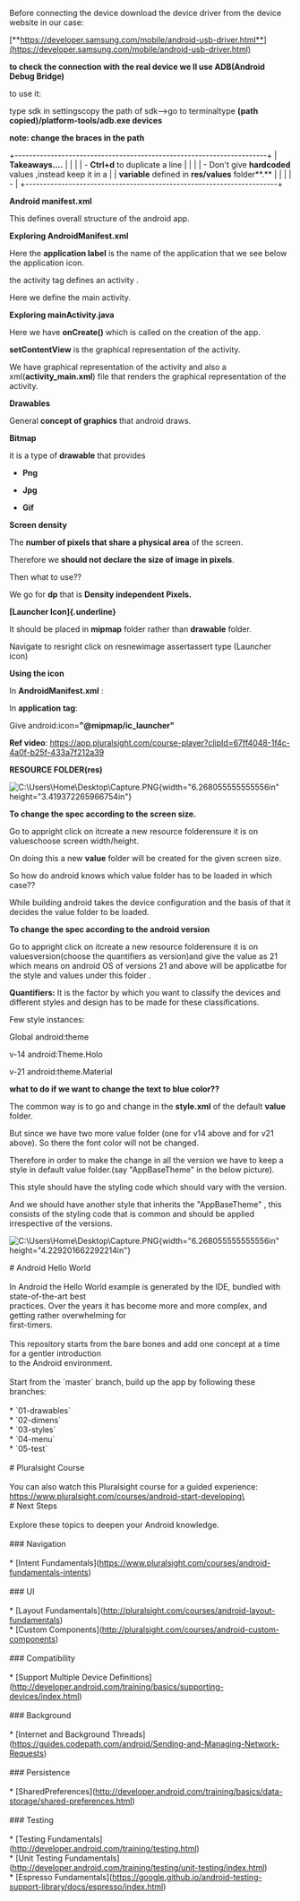 Before connecting the device download the device driver from the device
website in our case:

[**https://developer.samsung.com/mobile/android-usb-driver.html**](https://developer.samsung.com/mobile/android-usb-driver.html)

**to check the connection with the real device we ll use ADB(Android
Debug Bridge)**

to use it:

type sdk in settingscopy the path of sdk\--\>go to terminaltype **(path
copied)/platform-tools/adb.exe devices**

**note: change the braces in the path**

+----------------------------------------------------------------------+
| **Takeaways....**                                                    |
|                                                                      |
| -   **Ctrl+d** to duplicate a line                                   |
|                                                                      |
| -   Don't give **hardcoded** values ,instead keep it in a            |
|     **variable** defined in **res/values** folder**.**               |
|                                                                      |
| -                                                                    |
+----------------------------------------------------------------------+

**Android manifest.xml**

This defines overall structure of the android app.

**Exploring AndroidManifest.xml**

Here the **application label** is the name of the application that we
see below the application icon.

the activity tag defines an activity .

Here we define the main activity.

**Exploring mainActivity.java**

Here we have **onCreate()** which is called on the creation of the app.

**setContentView** is the graphical representation of the activity.

We have graphical representation of the activity and also a
xml(**activity\_main.xml**) file that renders the graphical
representation of the activity.

**Drawables**

General **concept of graphics** that android draws.

**Bitmap**

it is a type of **drawable** that provides

-   **Png**

-   **Jpg**

-   **Gif**

**Screen density**

The **number of pixels that share a physical area** of the screen.

Therefore we **should not declare the size of image in pixels**.

Then what to use??

We go for **dp** that is **Density independent Pixels.**

**[Launcher Icon]{.underline}**

It should be placed in **mipmap** folder rather than **drawable**
folder.

Navigate to resright click on resnewimage assertassert type (Launcher
icon)

**Using the icon**

In **AndroidManifest.xml** :

In **application tag**:

Give android:icon=**"\@mipmap/ic\_launcher"**

**Ref video**:
https://app.pluralsight.com/course-player?clipId=67ff4048-1f4c-4a0f-b25f-433a7f212a39

**RESOURCE FOLDER(res)**

![C:\\Users\\Home\\Desktop\\Capture.PNG](media/image1.png){width="6.268055555555556in"
height="3.419372265966754in"}

**To change the spec according to the screen size.**

Go to appright click on itcreate a new resource folderensure it is on
valueschoose screen width/height.

On doing this a new **value** folder will be created for the given
screen size.

So how do android knows which value folder has to be loaded in which
case??

While building android takes the device configuration and the basis of
that it decides the value folder to be loaded.

**To change the spec according to the android version**

Go to appright click on itcreate a new resource folderensure it is on
valuesversion(choose the quantifiers as version)and give the value as 21
which means on android OS of versions 21 and above will be applicatbe
for the style and values under this folder .

**Quantifiers:** It is the factor by which you want to classify the
devices and different styles and design has to be made for these
classifications.

Few style instances:

Global android:theme

v-14 android:Theme.Holo

v-21 android:theme.Material

**what to do if we want to change the text to blue color??**

The common way is to go and change in the **style.xml** of the default
**value** folder.

But since we have two more value folder (one for v14 above and for v21
above). So there the font color will not be changed.

Therefore in order to make the change in all the version we have to keep
a style in default value folder.(say "AppBaseTheme" in the below
picture).

This style should have the styling code which should vary with the
version.

And we should have another style that inherits the "AppBaseTheme" , this
consists of the styling code that is common and should be applied
irrespective of the versions.

![C:\\Users\\Home\\Desktop\\Capture.PNG](media/image2.png){width="6.268055555555556in"
height="4.229201662292214in"}

\# Android Hello World\
\
In Android the Hello World example is generated by the IDE, bundled with
state-of-the-art best\
practices. Over the years it has become more and more complex, and
getting rather overwhelming for\
first-timers.\
\
This repository starts from the bare bones and add one concept at a time
for a gentler introduction\
to the Android environment.\
\
Start from the \`master\` branch, build up the app by following these
branches:\
\
\* \`01-drawables\`\
\* \`02-dimens\`\
\* \`03-styles\`\
\* \`04-menu\`\
\* \`05-test\`\
\
\# Pluralsight Course\
\
You can also watch this Pluralsight course for a guided experience:\
https://www.pluralsight.com/courses/android-start-developing\
\
\# Next Steps\
\
Explore these topics to deepen your Android knowledge.\
\
\#\#\# Navigation\
\
\* \[Intent
Fundamentals\](https://www.pluralsight.com/courses/android-fundamentals-intents)\
\
\#\#\# UI\
\
\* \[Layout
Fundamentals\](http://pluralsight.com/courses/android-layout-fundamentals)\
\* \[Custom
Components\](http://pluralsight.com/courses/android-custom-components)\
\
\#\#\# Compatibility\
\
\* \[Support Multiple Device
Definitions\](http://developer.android.com/training/basics/supporting-devices/index.html)\
\
\#\#\# Background\
\
\* \[Internet and Background
Threads\](https://guides.codepath.com/android/Sending-and-Managing-Network-Requests)\
\
\#\#\# Persistence\
\
\*
\[SharedPreferences\](http://developer.android.com/training/basics/data-storage/shared-preferences.html)\
\
\#\#\# Testing\
\
\* \[Testing
Fundamentals\](http://developer.android.com/training/testing.html)\
\* \[Unit Testing
Fundamentals\](http://developer.android.com/training/testing/unit-testing/index.html)\
\* \[Espresso
Fundamentals\](https://google.github.io/android-testing-support-library/docs/espresso/index.html)
